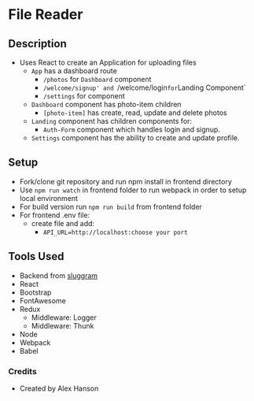 
File Reader
===

## Description 
- Uses React to create an Application for uploading files
  - `App` has a dashboard route
    - `/photos` for `Dashboard` component
    - `/welcome/signup' and `/welcome/login` for `Landing Component`
    - `/settings` for component
  - `Dashboard` component has photo-item children
    - `[photo-item]` has create, read, update and delete photos
  - `Landing` component has children components for:
    - `Auth-Form` component which handles login and signup.
  - `Settings` component has the ability to create and update profile.

## Setup
- Fork/clone git repository and run npm install in frontend directory
- Use `npm run watch` in frontend folder to run webpack in order to setup local environment
- For build version run `npm run build` from frontend folder
- For frontend .env file: 
  - create file and add:
    - `API_URL=http://localhost:choose your port`


## Tools Used
- Backend from [sluggram](http://github.com/slugbyte/sluggram) 
- React
- Bootstrap
- FontAwesome
- Redux
  - Middleware: Logger
  - Middleware: Thunk
- Node
- Webpack
- Babel

### Credits

- Created by Alex Hanson

